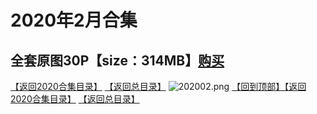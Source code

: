 # 2020年2月合集
## 全套原图30P【size：314MB】[购买](https://474b.com/file/25713053-435058713)
[【返回2020合集目录】](/2020年VIP作品合集/README.md)
[【返回总目录】](/README.md)
![202002.png](https://www.nsaimg.com/2020/04/02/5e85ad2b0ff77.png)
[【回到顶部】](#readme)[【返回2020合集目录】](/2020年VIP作品合集/README.md)
[【返回总目录】](/README.md)

